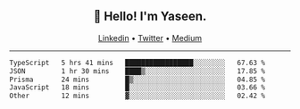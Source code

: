 <h2 align="center">👋 Hello! I'm Yaseen.</h2>
<p align="center">
  <a href="https://www.linkedin.com/in/yaseenkc/">Linkedin</a> •
  <a href="https://twitter.com/yaseeenkc">Twitter</a> •
  <a href="https://medium.com/@yaseen-kc">Medium</a>
</p>


<!--- 🔭 I’m currently working at []() as an  -->
<!--- - 💬 Ask me about **Javascript, React and Git** -->
<!--- - 📫 How to reach me: [@kc.yaseen](https://instagram.com/kc.yaseen) on Instagram -->
<!--- - ⚡ Fun fact: Big Fan of the :zap: emoji -->

-------

<!--START_SECTION:waka-->

```txt
TypeScript   5 hrs 41 mins   █████████████████░░░░░░░░   67.63 %
JSON         1 hr 30 mins    ████▒░░░░░░░░░░░░░░░░░░░░   17.85 %
Prisma       24 mins         █▒░░░░░░░░░░░░░░░░░░░░░░░   04.85 %
JavaScript   18 mins         █░░░░░░░░░░░░░░░░░░░░░░░░   03.66 %
Other        12 mins         ▓░░░░░░░░░░░░░░░░░░░░░░░░   02.42 %
```

<!--END_SECTION:waka-->
